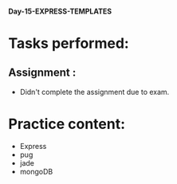 #### Day-15-EXPRESS-TEMPLATES
# Tasks performed:

## Assignment :
- Didn't complete the assignment due to exam.

# Practice content:
- Express
- pug
- jade
- mongoDB
